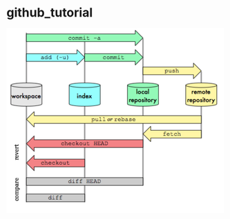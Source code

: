# github_tutorial

![github_flow](https://raw.githubusercontent.com/chingchen1018/github_tutorial/main/figs/github_flow.png)